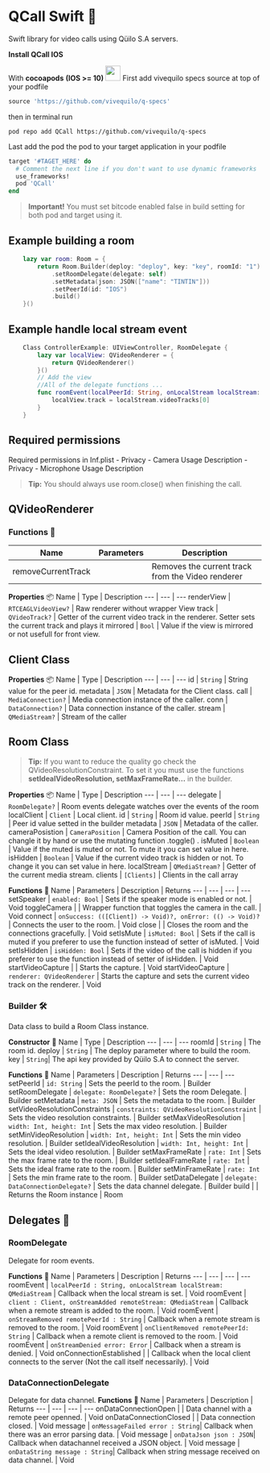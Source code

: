 
# QCall Swift 📱
Swift library for video calls using Qüilo S.A servers. 

__Install QCall IOS__

With __cocoapods__  **(IOS >= 10)**  <img src="https://cocoapods.org/favicons/favicon.ico" width="30"/>
First add vivequilo specs source at top of your podfile

```ruby
source 'https://github.com/vivequilo/q-specs'
```
then in terminal run
```
pod repo add QCall https://github.com/vivequilo/q-specs
```

Last add the pod the pod to your target application in your podfile
```ruby
target '#TAGET_HERE' do
  # Comment the next line if you don't want to use dynamic frameworks
  use_frameworks!
  pod 'QCall'
end
```
> **Important!**  You must set bitcode enabled false in build setting for both pod and target using it.


## Example building a room
```swift
    lazy var room: Room = {
        return Room.Builder(deploy: "deploy", key: "key", roomId: "1")
            .setRoomDelegate(delegate: self)
            .setMetadata(json: JSON(["name": "TINTIN"]))
            .setPeerId(id: "IOS")
            .build()
    }()
```
## Example handle local stream event
```swift
	Class ControllerExample: UIViewController, RoomDelegate {
		lazy var localView: QVideoRenderer = {
        	return QVideoRenderer()
    	}()
    	// Add the view
		//All of the delegate functions ...
	    func roomEvent(localPeerId: String, onLocalStream localStream: QMediaStream) {    
	        localView.track = localStream.videoTracks[0]
	    }
	}
```
## Required permissions
Required permissions in Inf.plist
	- Privacy - Camera Usage Description
	- Privacy - Microphone Usage Description

> **Tip:**  You should always use room.close() when finishing the call.

##  QVideoRenderer

### Functions 👾
Name | Parameters | Description
--- | --- | ---
removeCurrentTrack |  | Removes the current track from the Video renderer

**Properties** 📦
Name | Type | Description
--- | --- | ---
renderView | `RTCEAGLVideoView?` | Raw renderer without wrapper View
track | `QVideoTrack?` | Getter of the current video track in the renderer. Setter sets the current track and plays it
mirrored | `Bool` | Value if the view is mirrored or not usefull for front view.

## Client Class
**Properties** 📦
Name | Type | Description
--- | --- | ---
id | `String` | String value for the peer id.
metadata | `JSON` | Metadata for the Client class.
call | `MediaConnection?` | Media connection instance of the caller.
conn | `DataConnection?` | Data connection instance of the caller.
stream | `QMediaStream?` | Stream of the caller


## Room Class
> **Tip:**  If you want to reduce the quality go check the QVideoResolutionConstraint.
> To set it you must use the functions **setIdealVideoResolution, setMaxFrameRate...** in the builder.

**Properties** 📦
Name | Type | Description
--- | --- | ---
delegate | `RoomDelegate?` | Room events delegate watches over the events of the room
localClient | `Client` | Local client.
id | `String` | Room id value.
peerId | `String` | Peer id value setted in the builder
metadata | `JSON` | Metadata of the caller.
cameraPosistion | `CameraPosition` | Camera Position of the call. You can changle it by hand or use the mutating function .toggle() .
isMuted | `Boolean` | Value if the muted is muted or not. To mute it you can set value in here.
isHidden | `Boolean` | Value if the current video track is hidden or not. To change it you can set value in here.
localStream | `QMediaStream?` | Getter of the current media stream.
clients | `[Clients]` | Clients in the call array


**Functions** 👾
Name | Parameters | Description | Returns
--- | --- | --- | ---
setSpeaker | `enabled: Bool` | Sets if the speaker mode is enabled or not. | Void
toggleCamera |  | Wrapper function that toggles the camera in the call. | Void
connect | `onSuccess: (([Client]) -> Void)?, onError: (() -> Void)?`| Connects the user to the room. | Void
close |  | Closes the room and the connections gracefully. | Void
setIsMute | `isMuted: Bool` | Sets if the call is muted if you preferer to use the function instead of setter of isMuted. | Void
setIsHidden | `isHidden: Bool` | Sets if the video of the call is hidden if you preferer to use the function instead of setter of isHidden. | Void
startVideoCapture |  | Starts the capture. | Void
startVideoCapture | `renderer: QVideoRenderer` | Starts the capture and sets the current video track on the renderer. | Void


### Builder 🛠
Data class to build a Room Class instance.

**Constructor** 🔨
Name | Type | Description
--- | --- | ---
roomId | `String` | The room id.
deploy | `String` | The deploy parameter where to build the room.
key | `String`| The api key provided by Qüilo S.A to connect the server.

**Functions** 👾
Name | Parameters | Description | Returns
--- | --- | ---
setPeerId | `id: String` | Sets the peerId to the room. | Builder
setRoomDelegate | `delegate: RoomDelegate?` | Sets the room Delegate. | Builder
setMetadata | `meta: JSON` | Sets the metadata to the room. | Builder
setVideoResolutionConstraints | `constraints: QVideoResolutionConstraint` | Sets the video resolution constraints. | Builder
setMaxVideoResolution | `width: Int, height: Int` | Sets the max video resolution. | Builder
setMinVideoResolution | `width: Int, height: Int` | Sets the min video resolution. | Builder
setIdealVideoResolution | `width: Int, height: Int` | Sets the ideal video resolution. | Builder
setMaxFrameRate | `rate: Int` | Sets the max frame rate to the room. | Builder
setIdealFrameRate | `rate: Int` | Sets the ideal frame rate to the room. | Builder
setMinFrameRate | `rate: Int` | Sets the min frame rate to the room. | Builder
setDataDelegate | `delegate: DataConnectionDelegate?` | Sets the data channel delegate. | Builder
build | | Returns the Room instance | Room


## Delegates 🔬

### RoomDelegate 

Delegate for room events.

**Functions** 👾
Name | Parameters | Description | Returns
--- | --- | --- | ---
roomEvent | `localPeerId : String, onLocalStream localStream: QMediaStream` | Callback when the local stream is set. | Void
roomEvent | `client : Client, onStreamAdded remoteStream: QMediaStream` | Callback when a remote stream is added to the room. | Void
roomEvent | `onStreamRemoved remotePeerId : String` | Callback when a remote stream is removed to the room. | Void
roomEvent | `onClientRemoved remotePeerId: String` | Callback when a remote client is removed to the room. | Void
roomEvent | `onStreamDenied error: Error` | Callback when a stream is denied. | Void
onConnectionEstablished | | Callback when the local client connects to the server (Not the call itself necessarily). | Void

### DataConnectionDelegate
Delegate for data channel.
**Functions** 👾
Name | Parameters | Description | Returns
--- | --- | --- | ---
onDataConnectionOpen | | Data channel with a remote peer openned. | Void
onDataConnectionClosed | | Data connection closed. | Void
message | `onMessageFailed error : String`| Callback when there was an error parsing data. | Void
message | `onDataJson json : JSON`| Callback when datachannel received a JSON object. | Void
message | `onDataString message : String`| Callback when string message received on data channel. | Void



